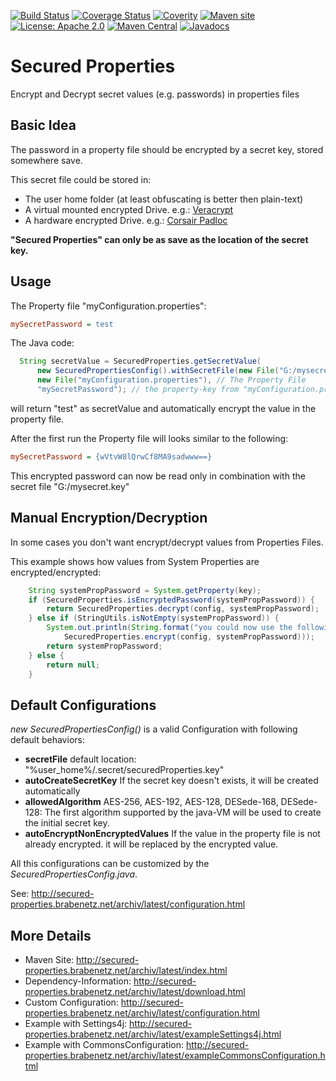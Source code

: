 

[![Build Status](https://secure.travis-ci.org/brabenetz/secured-properties.png?branch=master)](http://travis-ci.org/brabenetz/secured-properties)
[![Coverage Status](https://coveralls.io/repos/brabenetz/secured-properties/badge.svg?branch=code-quality)](https://coveralls.io/github/brabenetz/secured-properties?branch=code-quality)
[![Coverity](https://scan.coverity.com/projects/10666/badge.svg)](https://scan.coverity.com/projects/brabenetz-secured-properties)
[![Maven site](https://img.shields.io/badge/Maven-site-blue.svg)](http://secured-properties.brabenetz.net/archiv/latest/)
[![License: Apache 2.0](https://img.shields.io/badge/license-Apache_2.0-brightgreen.svg)](https://github.com/brabenetz/secured-properties/blob/master/LICENSE.txt)
[![Maven Central](https://maven-badges.herokuapp.com/maven-central/net.brabenetz.lib/secured-properties/badge.svg)](https://maven-badges.herokuapp.com/maven-central/net.brabenetz.lib/secured-properties)
[![Javadocs](http://www.javadoc.io/badge/net.brabenetz.lib/secured-properties.svg)](http://www.javadoc.io/doc/net.brabenetz.lib/secured-properties)
<!--
# Costs extra for more than one project:
[![Dependency Status](https://www.versioneye.com/user/projects/1234/badge.svg?style=flat)](https://www.versioneye.com/user/projects/1234)
-->


# Secured Properties

Encrypt and Decrypt secret values (e.g. passwords) in properties files

<!-- MACRO{toc} -->

## Basic Idea

The password in a property file should be encrypted by a secret key, stored somewhere save.

This secret file could be stored in:

  * The user home folder (at least obfuscating is better then plain-text)
  * A virtual mounted encrypted Drive. e.g.: [Veracrypt](https://veracrypt.codeplex.com)
  * A hardware encrypted Drive. e.g.: [Corsair Padloc](https://amzn.com/B003SHMKHS)

**"Secured Properties" can only be as save as the location of the secret key.**

## Usage

The Property file "myConfiguration.properties":

```INI
mySecretPassword = test
```

The Java code:

```Java
  String secretValue = SecuredProperties.getSecretValue(
      new SecuredPropertiesConfig().withSecretFile(new File("G:/mysecret.key")), // custom configurations
      new File("myConfiguration.properties"), // The Property File
      "mySecretPassword"); // the property-key from "myConfiguration.properties" 
```

will return "test" as secretValue and automatically encrypt the value in the property file.

After the first run the Property file will looks similar to the following: 

```INI
mySecretPassword = {wVtvW8lQrwCf8MA9sadwww==}
```

This encrypted password can now be read only in combination with the secret file "G:/mysecret.key" 

## Manual Encryption/Decryption

In some cases you don't want encrypt/decrypt values from Properties Files.

This example shows how values from System Properties are encrypted/encrypted:

```Java
    String systemPropPassword = System.getProperty(key);
    if (SecuredProperties.isEncryptedPassword(systemPropPassword)) {
        return SecuredProperties.decrypt(config, systemPropPassword);
    } else if (StringUtils.isNotEmpty(systemPropPassword)) {
        System.out.println(String.format("you could now use the following encrypted password: -D%s=%s", key,
            SecuredProperties.encrypt(config, systemPropPassword)));
        return systemPropPassword;
    } else {
        return null;
    }
```

## Default Configurations

*new SecuredPropertiesConfig()* is a valid Configuration with following default behaviors:

  * **secretFile** default location: "%user_home%/.secret/securedProperties.key"
  * **autoCreateSecretKey** If the secret key doesn't exists, it will be created automatically
  * **allowedAlgorithm** AES-256,  AES-192,  AES-128, DESede-168, DESede-128: The first algorithm supported by the java-VM will be used to create the initial secret key.
  * **autoEncryptNonEncryptedValues** If the value in the property file is not already encrypted. it will be replaced by the encrypted value.

All this configurations can be customized by the *SecuredPropertiesConfig.java*.

See: http://secured-properties.brabenetz.net/archiv/latest/configuration.html

## More Details

  * Maven Site: http://secured-properties.brabenetz.net/archiv/latest/index.html
  * Dependency-Information: http://secured-properties.brabenetz.net/archiv/latest/download.html
  * Custom Configuration: http://secured-properties.brabenetz.net/archiv/latest/configuration.html
  * Example with Settings4j: http://secured-properties.brabenetz.net/archiv/latest/exampleSettings4j.html
  * Example with CommonsConfiguration: http://secured-properties.brabenetz.net/archiv/latest/exampleCommonsConfiguration.html


